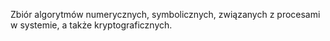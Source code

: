 Zbiór algorytmów numerycznych, symbolicznych, związanych z procesami w systemie, a także kryptograficznych.
